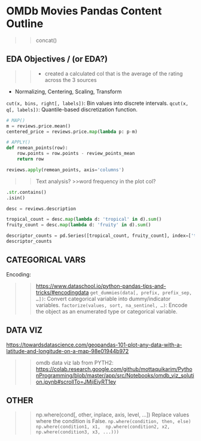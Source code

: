 # OMDb Movies Pandas Content Outline

>>concat()


## EDA Objectives / (or EDA?)

>>* created a calculated col that is the average of the rating across the 3 sources

* Normalizing, Centering, Scaling, Transform

`cut(x, bins, right[, labels])`: Bin values into discrete intervals.
`qcut(x, q[, labels])`: Quantile-based discretization function.

```python
# MAP()
m = reviews.price.mean()
centered_price = reviews.price.map(lambda p: p-m)

# APPLY()
def remean_points(row):
    row.points = row.points - review_points_mean
    return row

reviews.apply(remean_points, axis='columns')
```




>>Text analysis?
    >>word frequency in the plot col?

```python
.str.contains()
.isin()

desc = reviews.description

tropical_count = desc.map(lambda d: 'tropical' in d).sum()
fruity_count = desc.map(lambda d: 'fruity' in d).sum()

descriptor_counts = pd.Series([tropical_count, fruity_count], index=['tropical', 'fruity'])
descriptor_counts
```


## CATEGORICAL VARS

Encoding:
>>https://www.dataschool.io/python-pandas-tips-and-tricks/#encodingdata
`get_dummies(data[, prefix, prefix_sep, …])`: Convert categorical variable into dummy/indicator variables.
`factorize(values, sort, na_sentinel, …)`: Encode the object as an enumerated type or categorical variable.








## DATA VIZ

https://towardsdatascience.com/geopandas-101-plot-any-data-with-a-latitude-and-longitude-on-a-map-98e01944b972

>>omdb data viz lab from PYTH2: https://colab.research.google.com/github/mottaquikarim/PythonProgramming/blob/master/app/src/Notebooks/omdb_viz_solution.ipynb#scrollTo=JMjiEiyRT1ey

## OTHER

>>np.where(cond[, other, inplace, axis, level, …])  Replace values where the condition is False.
`np.where(condition, then, else)`
`np.where(condition1, x1, 
        np.where(condition2, x2, 
            np.where(condition3, x3, ...)))`

